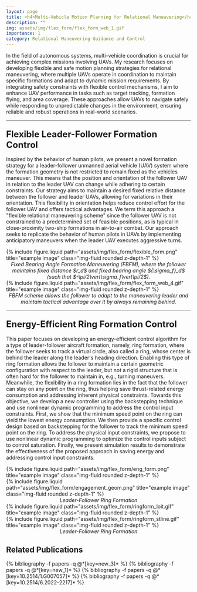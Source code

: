```yaml
---
layout: page
title: <h4>Multi-Vehicle Motion Planning for Relational Maneuvering</h4>
description: ""
img: assets/img/flex_form/flex_form_web_1.gif
importance: 1
category: Relational Maneuvering Guidance and Control
---
```


In the field of autonomous systems, multi-vehicle coordination is crucial for achieving complex missions involving UAVs. My research focuses on developing flexible and safe motion planning strategies for relational maneuvering, where multiple UAVs operate in coordination to maintain specific formations and adapt to dynamic mission requirements. By integrating safety constraints with flexible control mechanisms, I aim to enhance UAV performance in tasks such as target tracking, formation flying, and area coverage. These approaches allow UAVs to navigate safely while responding to unpredictable changes in the environment, ensuring reliable and robust operations in real-world scenarios.

<hr> <!-- Adding a line to separate sections -->

### <span style="font-weight: bold; font-size: 24px;">Flexible Leader-Follower Formation Control</span>

Inspired by the behavior of human pilots, we present a novel formation strategy for a leader-follower unmanned aerial vehicle (UAV) system where the formation geometry is not restricted to remain fixed as the vehicles maneuver. This means that the position and orientation of the follower UAV in relation to the leader UAV can change while adhering to certain constraints. Our strategy aims to maintain a desired fixed relative distance between the follower and leader UAVs, allowing for variations in their orientation. This flexibility in orientation helps reduce control effort for the follower UAV and offers tactical advantages. We term this approach a "flexible relational maneuvering scheme" since the follower UAV is not constrained to a predetermined set of feasible positions, as is typical in close-proximity two-ship formations in air-to-air combat. Our approach seeks to replicate the behavior of human pilots in UAVs by implementing anticipatory maneuvers when the leader UAV executes aggressive turns.

<div class="row justify-content-sm-center">
    <div class="col-sm-8 mt-3 mt-md-0">
        {% include figure.liquid path="assets/img/flex_form/flexible_form.png" title="example image" class="img-fluid rounded z-depth-1" %}
    </div>
</div>
<div class="caption" style="font-style: italic; font-size: 14px; text-align: center;">
    Fixed Bearing Angle Formation Maneuvering (FBFM), where the follower maintains fixed distance $r_d$ and fixed bearing angle ${\sigma_f}_d$ (such that $-\pi/2\vert\sigma_f\vert\pi/2$).
</div>

<div class="row justify-content-sm-center">
    <div class="col-sm-6 mt-3 mt-md-0">
        {% include figure.liquid path="assets/img/flex_form/flex_form_web_4.gif" title="example image" class="img-fluid rounded z-depth-1" %}
    </div>
</div>
<div class="caption" style="font-style: italic; font-size: 14px; text-align: center;">
    FBFM scheme allows the follower to adapt to the maneuvering leader and maintain tactical advantage over it by always remaining behind.
</div>

<hr> <!-- Adding a line to separate sections -->

### <span style="font-weight: bold; font-size: 24px;">Energy-Efficient Ring Formation Control</span>

This paper focuses on developing an energy-efficient control algorithm for a type of leader-follower aircraft formation, namely, ring formation, where the follower seeks to track a virtual circle, also called a ring, whose center is behind the leader along the leader's heading direction. Enabling this type of ring formation allows the follower to maintain a certain geometric configuration with respect to the leader, but not a rigid structure that is often hard for the follower to maintain in, e.g., turning maneuvers. Meanwhile, the flexibility in a ring formation lies in the fact that the follower can stay on any point on the ring, thus helping save thrust-related energy consumption and addressing inherent physical constraints. Towards this objective, we develop a new controller using the backstepping technique and use nonlinear dynamic programming to address the control input constraints. First, we show that the minimum speed point on the ring can yield the lowest energy consumption. We then provide a specific control design based on backstepping for the follower to track the minimum speed point on the ring. To address the physical input constraints, we propose to use nonlinear dynamic programming to optimize the control inputs subject to control saturation. Finally, we present simulation results to demonstrate the effectiveness of the proposed approach in saving energy and addressing control input constraints.

<div class="row justify-content-sm-center">
    <div class="col-sm-6 mt-3 mt-md-0">
        {% include figure.liquid path="assets/img/flex_form/eng_form.png" title="example image" class="img-fluid rounded z-depth-1" %}
    </div>
    <div class="col-sm-6 mt-3 mt-md-0">
        {% include figure.liquid path="assets/img/flex_form/engagement_geom.png" title="example image" class="img-fluid rounded z-depth-1" %}
    </div>
</div>
<div class="caption" style="font-style: italic; font-size: 14px; text-align: center;">
    Leader-Follower Ring Formation
</div>

<div class="row justify-content-sm-center">
    <div class="col-sm-6 mt-3 mt-md-0">
        {% include figure.liquid path="assets/img/flex_form/ringform_loit.gif" title="example image" class="img-fluid rounded z-depth-1" %}
    </div>
    <div class="col-sm-6 mt-3 mt-md-0">
        {% include figure.liquid path="assets/img/flex_form/ringform_stline.gif" title="example image" class="img-fluid rounded z-depth-1" %}
    </div>
</div>
<div class="caption" style="font-style: italic; font-size: 14px; text-align: center;">
    Leader-Follower Ring Formation 
</div>

## Related Publications

<div class="publications">
  {% bibliography -f papers -q @*[key=new_3]* %}
  {% bibliography -f papers -q @*[key=new_1]* %}
  {% bibliography -f papers -q @*[key=10.2514/1.G007057]* %}
  {% bibliography -f papers -q @*[key=10.2514/6.2022-2217]* %}
</div>
